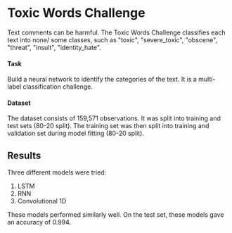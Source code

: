 # Toxic Words Challenge

Text comments can be harmful. The Toxic Words Challenge classifies each text into none/ some classes, such as "toxic", "severe_toxic", "obscene", "threat", "insult", "identity_hate".

#### Task

Build a neural network to identify the categories of the text. It is a multi-label classification challenge.

#### Dataset

The dataset consists of 159,571 observations. It was split into training and test sets (80-20 split). The training set was then split into training and validation set during model fitting (80-20 split).

## Results

Three different models were tried: 

1. LSTM
2. RNN
3. Convolutional 1D

These models performed similarly well. On the test set, these models gave an accuracy of 0.994.
